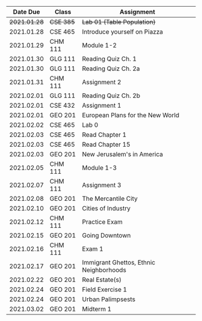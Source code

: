 | Date Due | Class | Assignment |
| -------- | ----- | ---------- |
| ~~2021.01.28~~ | ~~CSE 385~~ | ~~Lab 01 (Table Population)~~ |
| 2021.01.28 | CSE 465 | Introduce yourself on Piazza |
| 2021.01.29 | CHM 111 | Module 1-2 |
| 2021.01.30 | GLG 111 | Reading Quiz Ch. 1 |
| 2021.01.30 | GLG 111 | Reading Quiz Ch. 2a |
| 2021.01.31 | CHM 111 | Assignment 2 |
| 2021.02.01 | GLG 111 | Reading Quiz Ch. 2b |
| 2021.02.01 | CSE 432 | Assignment 1 |
| 2021.02.01 | GEO 201 | European Plans for the New World |
| 2021.02.02 | CSE 465 | Lab 0 |
| 2021.02.03 | CSE 465 | Read Chapter 1 |
| 2021.02.03 | CSE 465 | Read Chapter 15 |
| 2021.02.03 | GEO 201 | New Jerusalem's in America |
| 2021.02.05 | CHM 111 | Module 1-3 |
| 2021.02.07 | CHM 111 | Assignment 3 |
| 2021.02.08 | GEO 201 | The Mercantile City |
| 2021.02.10 | GEO 201 | Cities of Industry |
| 2021.02.12 | CHM 111 | Practice Exam |
| 2021.02.15 | GEO 201 | Going Downtown |
| 2021.02.16 | CHM 111 | Exam 1 |
| 2021.02.17 | GEO 201 | Immigrant Ghettos, Ethnic Neighborhoods |
| 2021.02.22 | GEO 201 | Real Estate(s) |
| 2021.02.24 | GEO 201 | Field Exercise 1 |
| 2021.02.24 | GEO 201 | Urban Palimpsests |
| 2021.03.02 | GEO 201 | Midterm 1 |